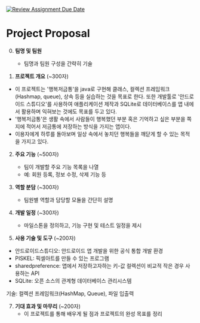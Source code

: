 [![Review Assignment Due Date](https://classroom.github.com/assets/deadline-readme-button-22041afd0340ce965d47ae6ef1cefeee28c7c493a6346c4f15d667ab976d596c.svg)](https://classroom.github.com/a/TV9kFNJz)
# Project Proposal

0. **팀명 및 팀원**
   - 팀명과 팀원 구성을 간략히 기술

1. **프로젝트 개요** (~300자)
- 이 프로젝트는 '행복저금통'을 java로 구현해 클래스, 컬렉션 프레임워크(Hashmap, queue), 상속 등을 실습하는 것을 목표로 한다. 또한 개발툴로 '안드로이드 스튜디오'를 사용하여 애플리케이션 제작과 SQLite로 데이터베이스를 앱 내에서 활용하며 익혀보는 것에도 목표를 두고 있다.
- '행복저금통'은 생활 속에서 사람들이 행복했던 부분 혹은 기억하고 싶은 부분을 쪽지에 적어서 저금통에 저장하는 방식을 가지는 앱이다.
- 이용자에게 하루를 돌아보며 일상 속에서 놓치던 행복들을 깨닫게 할 수 있는 목적을 가지고 있다.

2. **주요 기능** (~500자)
   - 팀이 개발할 주요 기능 목록을 나열
   - 예: 회원 등록, 정보 수정, 삭제 기능 등

3. **역할 분담** (~300자)
   - 팀원별 역할과 담당할 모듈을 간단히 설명

4. **개발 일정** (~300자)
   - 마일스톤을 정의하고, 기능 구현 및 테스트 일정을 제시

5. **사용 기술 및 도구** (~200자)
- 안드로이드스튜디오: 안드로이드 앱 개발을 위한 공식 통합 개발 환경
- PISKEL: 픽셀아트를 만들 수 있는 프로그램
- sharedpreference: 앱에서 저장하고자하는 키-값 컬렉션이 비교적 작은 경우 사용하는 API
- SQLite: 오픈 소스의 관계형 데이터베이스 관리시스템

기술: 컬렉션 프레임워크(HashMap, Queue), 파일 입출력

7. **기대 효과 및 마무리** (~200자)
   - 이 프로젝트를 통해 배우게 될 점과 프로젝트의 완성 목표를 정리
